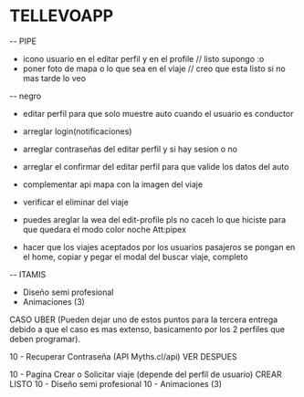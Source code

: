 # TELLEVOAPP

<!-- - hacer 2 tipos de perfiles -->
<!-- 
- perfil conductor: datos de usuario y auto(los tabs debe tener el agregar viaje y solicitar viaje)
- perfil pasajero : solo datos de usuario(los tabs solo el solicitar viaje) -->


-- PIPE
- icono usuario en el editar perfil y en el profile // listo supongo :o
- poner foto de mapa o lo que sea en el viaje // creo que esta listo si no mas tarde lo veo


-- negro
- editar perfil para que solo muestre auto cuando el usuario es conductor
- arreglar login(notificaciones)
- arreglar contraseñas del editar perfil y si hay sesion o no
- arreglar el confirmar del editar perfil para que valide los datos del auto 
- complementar api mapa con la imagen del viaje
- verificar el eliminar del viaje


- puedes areglar la wea del edit-profile pls no caceh lo que hiciste para que quedara el modo color noche Att:pipex 


- hacer que los viajes aceptados por los usuarios pasajeros se pongan en el home, copiar y pegar el modal del buscar viaje, completo

-- ITAMIS
- Diseño semi profesional
- Animaciones (3)



CASO UBER (Pueden dejar uno de estos puntos para la tercera entrega debido a que el caso es mas extenso, basicamento por los 2 perfiles que deben programar).

<!-- 5  - Login (LocalStorage) -->
<!-- 10 - Registro (localStorage) -->
10 - Recuperar Contraseña (API Myths.cl/api)    VER DESPUES 
<!-- 10 - Pagina Perfil (datos personales - viajes creados o solicitados) -->
10 - Pagina Crear o Solicitar viaje (depende del perfil de usuario)   CREAR LISTO
10 - Diseño semi profesional
10 - Animaciones (3)
